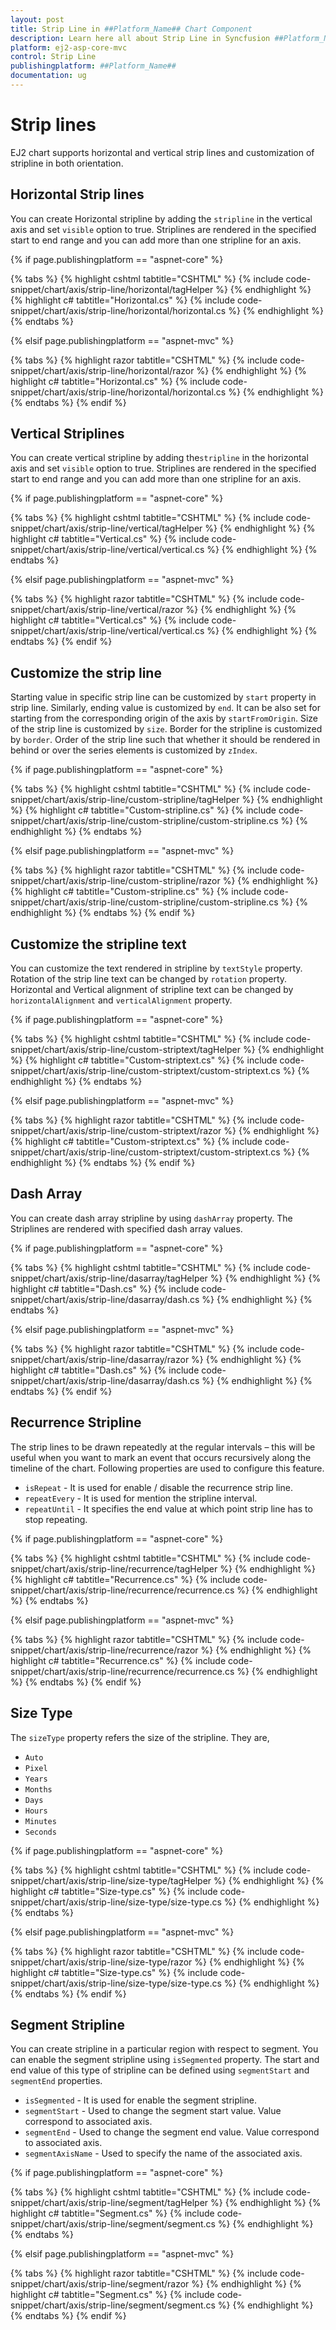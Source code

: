 ```yaml
---
layout: post
title: Strip Line in ##Platform_Name## Chart Component
description: Learn here all about Strip Line in Syncfusion ##Platform_Name## Chart component of Syncfusion Essential JS 2 and more.
platform: ej2-asp-core-mvc
control: Strip Line
publishingplatform: ##Platform_Name##
documentation: ug
---
```



<!-- markdownlint-disable MD036 -->

# Strip lines

<!-- markdownlint-disable MD036 -->

EJ2 chart supports horizontal and vertical strip lines and customization of stripline in both orientation.

## Horizontal Strip lines

You can create Horizontal stripline by adding the `stripline` in the vertical axis and set `visible` option to true. Striplines are rendered in the specified start to end range and you can add more than one stripline for an axis.

{% if page.publishingplatform == "aspnet-core" %}

{% tabs %}
{% highlight cshtml tabtitle="CSHTML" %}
{% include code-snippet/chart/axis/strip-line/horizontal/tagHelper %}
{% endhighlight %}
{% highlight c# tabtitle="Horizontal.cs" %}
{% include code-snippet/chart/axis/strip-line/horizontal/horizontal.cs %}
{% endhighlight %}
{% endtabs %}

{% elsif page.publishingplatform == "aspnet-mvc" %}

{% tabs %}
{% highlight razor tabtitle="CSHTML" %}
{% include code-snippet/chart/axis/strip-line/horizontal/razor %}
{% endhighlight %}
{% highlight c# tabtitle="Horizontal.cs" %}
{% include code-snippet/chart/axis/strip-line/horizontal/horizontal.cs %}
{% endhighlight %}
{% endtabs %}
{% endif %}



## Vertical Striplines

You can create vertical stripline by adding the`stripline` in the horizontal axis and set `visible` option to true. Striplines are rendered in the specified start to end range and you can add more than one stripline for an axis.

{% if page.publishingplatform == "aspnet-core" %}

{% tabs %}
{% highlight cshtml tabtitle="CSHTML" %}
{% include code-snippet/chart/axis/strip-line/vertical/tagHelper %}
{% endhighlight %}
{% highlight c# tabtitle="Vertical.cs" %}
{% include code-snippet/chart/axis/strip-line/vertical/vertical.cs %}
{% endhighlight %}
{% endtabs %}

{% elsif page.publishingplatform == "aspnet-mvc" %}

{% tabs %}
{% highlight razor tabtitle="CSHTML" %}
{% include code-snippet/chart/axis/strip-line/vertical/razor %}
{% endhighlight %}
{% highlight c# tabtitle="Vertical.cs" %}
{% include code-snippet/chart/axis/strip-line/vertical/vertical.cs %}
{% endhighlight %}
{% endtabs %}
{% endif %}



## Customize the strip line

Starting value in specific strip line can be customized by `start` property in strip line. Similarly, ending value is customized by `end`. It can be also set for starting from the corresponding origin of the axis by `startFromOrigin`. Size of the strip line is customized by `size`. Border for the stripline is customized by `border`. Order of the strip line such that whether it should be rendered in behind or over the series elements is customized by `zIndex`.

{% if page.publishingplatform == "aspnet-core" %}

{% tabs %}
{% highlight cshtml tabtitle="CSHTML" %}
{% include code-snippet/chart/axis/strip-line/custom-stripline/tagHelper %}
{% endhighlight %}
{% highlight c# tabtitle="Custom-stripline.cs" %}
{% include code-snippet/chart/axis/strip-line/custom-stripline/custom-stripline.cs %}
{% endhighlight %}
{% endtabs %}

{% elsif page.publishingplatform == "aspnet-mvc" %}

{% tabs %}
{% highlight razor tabtitle="CSHTML" %}
{% include code-snippet/chart/axis/strip-line/custom-stripline/razor %}
{% endhighlight %}
{% highlight c# tabtitle="Custom-stripline.cs" %}
{% include code-snippet/chart/axis/strip-line/custom-stripline/custom-stripline.cs %}
{% endhighlight %}
{% endtabs %}
{% endif %}



## Customize the stripline text

You can customize the text rendered in stripline by `textStyle` property. Rotation of the strip line text can be changed by `rotation` property. Horizontal and Vertical alignment of stripline text can be changed by `horizontalAlignment` and `verticalAlignment` property.

{% if page.publishingplatform == "aspnet-core" %}

{% tabs %}
{% highlight cshtml tabtitle="CSHTML" %}
{% include code-snippet/chart/axis/strip-line/custom-striptext/tagHelper %}
{% endhighlight %}
{% highlight c# tabtitle="Custom-striptext.cs" %}
{% include code-snippet/chart/axis/strip-line/custom-striptext/custom-striptext.cs %}
{% endhighlight %}
{% endtabs %}

{% elsif page.publishingplatform == "aspnet-mvc" %}

{% tabs %}
{% highlight razor tabtitle="CSHTML" %}
{% include code-snippet/chart/axis/strip-line/custom-striptext/razor %}
{% endhighlight %}
{% highlight c# tabtitle="Custom-striptext.cs" %}
{% include code-snippet/chart/axis/strip-line/custom-striptext/custom-striptext.cs %}
{% endhighlight %}
{% endtabs %}
{% endif %}



## Dash Array

You can create dash array stripline by using `dashArray` property. The Striplines are rendered with specified dash array values.

{% if page.publishingplatform == "aspnet-core" %}

{% tabs %}
{% highlight cshtml tabtitle="CSHTML" %}
{% include code-snippet/chart/axis/strip-line/dasarray/tagHelper %}
{% endhighlight %}
{% highlight c# tabtitle="Dash.cs" %}
{% include code-snippet/chart/axis/strip-line/dasarray/dash.cs %}
{% endhighlight %}
{% endtabs %}

{% elsif page.publishingplatform == "aspnet-mvc" %}

{% tabs %}
{% highlight razor tabtitle="CSHTML" %}
{% include code-snippet/chart/axis/strip-line/dasarray/razor %}
{% endhighlight %}
{% highlight c# tabtitle="Dash.cs" %}
{% include code-snippet/chart/axis/strip-line/dasarray/dash.cs %}
{% endhighlight %}
{% endtabs %}
{% endif %}



## Recurrence Stripline

The strip lines to be drawn repeatedly at the regular intervals – this will be useful when you want to mark an event that occurs recursively along the timeline of the chart. Following properties are used to configure this feature.

* `isRepeat`       - It is used for enable / disable the recurrence strip line.
* `repeatEvery`    - It is used for mention the stripline interval.
* `repeatUntil`    - It specifies the end value at which point strip line has to stop repeating.

{% if page.publishingplatform == "aspnet-core" %}

{% tabs %}
{% highlight cshtml tabtitle="CSHTML" %}
{% include code-snippet/chart/axis/strip-line/recurrence/tagHelper %}
{% endhighlight %}
{% highlight c# tabtitle="Recurrence.cs" %}
{% include code-snippet/chart/axis/strip-line/recurrence/recurrence.cs %}
{% endhighlight %}
{% endtabs %}

{% elsif page.publishingplatform == "aspnet-mvc" %}

{% tabs %}
{% highlight razor tabtitle="CSHTML" %}
{% include code-snippet/chart/axis/strip-line/recurrence/razor %}
{% endhighlight %}
{% highlight c# tabtitle="Recurrence.cs" %}
{% include code-snippet/chart/axis/strip-line/recurrence/recurrence.cs %}
{% endhighlight %}
{% endtabs %}
{% endif %}



## Size Type

The `sizeType` property refers the size of the stripline. They are,

* `Auto`
* `Pixel`
* `Years`
* `Months`
* `Days`
* `Hours`
* `Minutes`
* `Seconds`

{% if page.publishingplatform == "aspnet-core" %}

{% tabs %}
{% highlight cshtml tabtitle="CSHTML" %}
{% include code-snippet/chart/axis/strip-line/size-type/tagHelper %}
{% endhighlight %}
{% highlight c# tabtitle="Size-type.cs" %}
{% include code-snippet/chart/axis/strip-line/size-type/size-type.cs %}
{% endhighlight %}
{% endtabs %}

{% elsif page.publishingplatform == "aspnet-mvc" %}

{% tabs %}
{% highlight razor tabtitle="CSHTML" %}
{% include code-snippet/chart/axis/strip-line/size-type/razor %}
{% endhighlight %}
{% highlight c# tabtitle="Size-type.cs" %}
{% include code-snippet/chart/axis/strip-line/size-type/size-type.cs %}
{% endhighlight %}
{% endtabs %}
{% endif %}



## Segment Stripline

You can create stripline in a particular region with respect to segment. You can enable the segment stripline using `isSegmented` property. The start and end value of this type of stripline can be defined using `segmentStart` and `segmentEnd` properties.

* `isSegmented`     - It is used for enable the segment stripline.
* `segmentStart`    - Used to change the segment start value. Value correspond to associated axis.
* `segmentEnd`      - Used to change the segment end value. Value correspond to associated axis.
* `segmentAxisName` - Used to specify the name of the associated axis.

{% if page.publishingplatform == "aspnet-core" %}

{% tabs %}
{% highlight cshtml tabtitle="CSHTML" %}
{% include code-snippet/chart/axis/strip-line/segment/tagHelper %}
{% endhighlight %}
{% highlight c# tabtitle="Segment.cs" %}
{% include code-snippet/chart/axis/strip-line/segment/segment.cs %}
{% endhighlight %}
{% endtabs %}

{% elsif page.publishingplatform == "aspnet-mvc" %}

{% tabs %}
{% highlight razor tabtitle="CSHTML" %}
{% include code-snippet/chart/axis/strip-line/segment/razor %}
{% endhighlight %}
{% highlight c# tabtitle="Segment.cs" %}
{% include code-snippet/chart/axis/strip-line/segment/segment.cs %}
{% endhighlight %}
{% endtabs %}
{% endif %}

